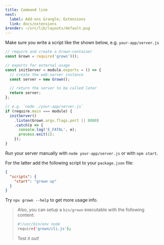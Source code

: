 ```yaml
---
title: Command line
next:
  label: Add-ons &rangle; Extensions
  link: docs/extensions
$render: ~/src/lib/layouts/default.pug
---
```


Make sure you write a script like the shown below, e.g. `your-app/server.js`

```js
// require and create a Grown-container
const Grown = require('grown')();

// exports for external usage
const initServer = module.exports = () => {
  // create the web-server instance
  const server = new Grown();

  // return the server to be called later
  return server;
};

// e.g. `node ./your-app/server.js`
if (require.main === module) {
  initServer()
    .listen(Grown.argv.flags.port || 8080)
    .catch(e => {
      console.log('E_FATAL', e);
      process.exit(1);
    });
}
```

Run your server manually with `node your-app/server.js` or with `npm start`.

For the latter add the following script to your `package.json` file:

```json
{
  "scripts": {
    "start": "grown up"
  }
}
```

Try `npx grown --help` to get more usage info.

> Also, you can setup a `bin/grown` executable with the following content:
>
> ```bash
> #!/usr/bin/env node
> require('grown/cli.js');
> ```
>
> Test it out!
